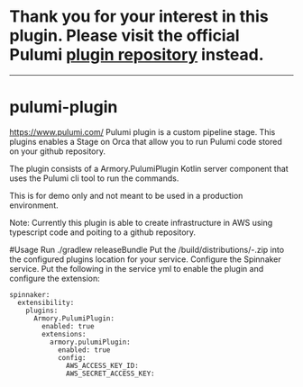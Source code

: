 # Thank you for your interest in this plugin. Please visit the official Pulumi [plugin repository](https://github.com/pulumi/spinnaker-preconfigured-job-plugin) instead.

-------

# pulumi-plugin

https://www.pulumi.com/
Pulumi plugin is a custom pipeline stage. This plugins enables a Stage on Orca that allow you to run Pulumi code stored on your github repository.

The plugin consists of a Armory.PulumiPlugin Kotlin server component that uses the Pulumi cli tool to run the commands.

This is for demo only and not meant to be used in a production environment.

Note: Currently this plugin is able to create infrastructure in AWS using typescript code and poiting to a github repository.

#Usage
Run ./gradlew releaseBundle
Put the /build/distributions/<project>-<version>.zip into the configured plugins location for your service.
Configure the Spinnaker service. Put the following in the service yml to enable the plugin and configure the extension:

```
spinnaker:
  extensibility:
    plugins:
      Armory.PulumiPlugin:
        enabled: true
        extensions:
          armory.pulumiPlugin:
            enabled: true
            config:
              AWS_ACCESS_KEY_ID:
              AWS_SECRET_ACCESS_KEY:
```
